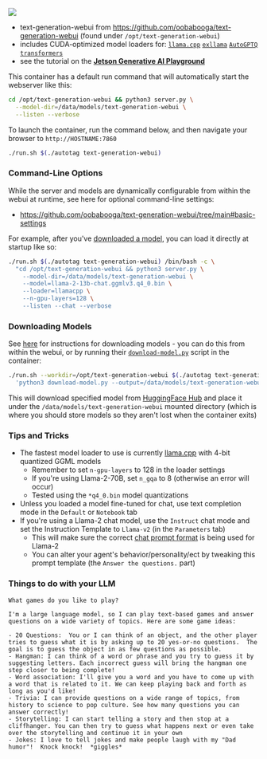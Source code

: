 
![](https://nvidia-ai-iot.github.io/jetson-generative-ai-playground/images/text-generation-webui_sf-trip.gif)

* text-generation-webui from https://github.com/oobabooga/text-generation-webui (found under `/opt/text-generation-webui`)
* includes CUDA-optimized model loaders for: [`llama.cpp`](/packages/llm/llama_cpp) [`exllama`](/packages/llm/exllama) [`AutoGPTQ`](/packages/llm/auto_gptq) [`transformers`](/packages/llm/transformers)
* see the tutorial on the [**Jetson Generative AI Playground**](https://nvidia-ai-iot.github.io/jetson-generative-ai-playground/tutorial_text-generation.html)

This container has a default run command that will automatically start the webserver like this:

```bash
cd /opt/text-generation-webui && python3 server.py \
  --model-dir=/data/models/text-generation-webui \
  --listen --verbose
```

To launch the container, run the command below, and then navigate your browser to `http://HOSTNAME:7860`

```bash
./run.sh $(./autotag text-generation-webui)
```

### Command-Line Options

While the server and models are dynamically configurable from within the webui at runtime, see here for optional command-line settings:

* https://github.com/oobabooga/text-generation-webui/tree/main#basic-settings

For example, after you've [downloaded a model](#downloading-models), you can load it directly at startup like so:

```bash
./run.sh $(./autotag text-generation-webui) /bin/bash -c \
  "cd /opt/text-generation-webui && python3 server.py \
	--model-dir=/data/models/text-generation-webui \
	--model=llama-2-13b-chat.ggmlv3.q4_0.bin \
	--loader=llamacpp \
	--n-gpu-layers=128 \
	--listen --chat --verbose
```

### Downloading Models 

See [here](https://github.com/oobabooga/text-generation-webui/tree/main#downloading-models) for instructions for downloading models - you can do this from within the webui, or by running their [`download-model.py`](https://github.com/oobabooga/text-generation-webui/blob/main/download-model.py) script in the container:

```bash
./run.sh --workdir=/opt/text-generation-webui $(./autotag text-generation-webui) /bin/bash -c \
  'python3 download-model.py --output=/data/models/text-generation-webui TheBloke/Llama-2-7b-Chat-GPTQ'
```

This will download specified model from [HuggingFace Hub](https://huggingface.co/models) and place it under the `/data/models/text-generation-webui` mounted directory (which is where you should store models so they aren't lost when the container exits)

### Tips and Tricks

* The fastest model loader to use is currently [llama.cpp](/packages/llm/llama_cpp) with 4-bit quantized GGML models
  * Remember to set `n-gpu-layers` to 128 in the loader settings
  * If you're using Llama-2-70B, set `n_gqa` to 8 (otherwise an error will occur)
  * Tested using the `*q4_0.bin` model quantizations
* Unless you loaded a model fine-tuned for chat, use text completion mode in the `Default` or `Notebook` tab
* If you're using a Llama-2 chat model, use the `Instruct` chat mode and set the Instruction Template to `Llama-v2` (in the `Parameters` tab)
  * This will make sure the correct [chat prompt format](https://huggingface.co/blog/llama2#how-to-prompt-llama-2) is being used for Llama-2
  * You can alter your agent's behavior/personality/ect by tweaking this prompt template (the `Answer the questions.` part)

### Things to do with your LLM

```
What games do you like to play?
```

```
I'm a large language model, so I can play text-based games and answer questions on a wide variety of topics. Here are some game ideas:

- 20 Questions:  You or I can think of an object, and the other player tries to guess what it is by asking up to 20 yes-or-no questions.  The goal is to guess the object in as few questions as possible.
- Hangman: I can think of a word or phrase and you try to guess it by suggesting letters. Each incorrect guess will bring the hangman one step closer to being complete!
- Word association: I'll give you a word and you have to come up with a word that is related to it. We can keep playing back and forth as long as you'd like!
- Trivia: I can provide questions on a wide range of topics, from history to science to pop culture. See how many questions you can answer correctly!
- Storytelling: I can start telling a story and then stop at a cliffhanger. You can then try to guess what happens next or even take over the storytelling and continue it in your own
- Jokes: I love to tell jokes and make people laugh with my "Dad humor"!  Knock knock!  *giggles*
```


